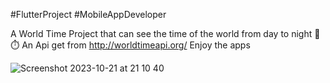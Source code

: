 #FlutterProject
#MobileAppDeveloper

A World Time Project that can see the time of the world from day to night 📱 ⏱️
An Api get from http://worldtimeapi.org/
Enjoy the apps

![Screenshot 2023-10-21 at 21 10 40](https://github.com/trntrinh79/world_time/assets/91517750/314820fe-d89b-4e63-8e97-9439c809ada6)
